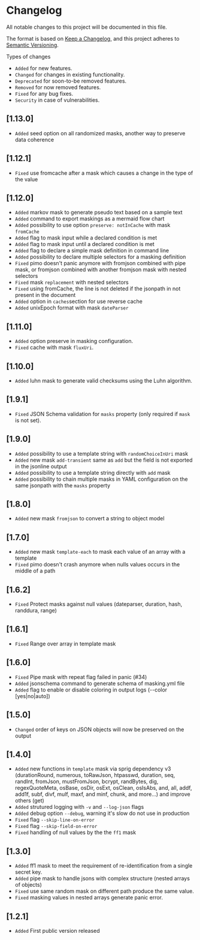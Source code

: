 # Changelog

All notable changes to this project will be documented in this file.

The format is based on [Keep a Changelog](https://keepachangelog.com/en/1.1.0/),
and this project adheres to [Semantic Versioning](https://semver.org/spec/v2.0.0.html).

Types of changes

- `Added` for new features.
- `Changed` for changes in existing functionality.
- `Deprecated` for soon-to-be removed features.
- `Removed` for now removed features.
- `Fixed` for any bug fixes.
- `Security` in case of vulnerabilities.

## [1.13.0]

- `Added` seed option on all randomized masks, another way to preserve data coherence

## [1.12.1]

- `Fixed` use fromcache after a mask which causes a change in the type of the value

## [1.12.0]

- `Added` markov mask to generate pseudo text based on a sample text
- `Added` command to export maskings as a mermaid flow chart
- `Added` possibility to use option `preserve: notInCache` with mask `fromCache`
- `Added` flag to mask input while a declared condition is met
- `Added` flag to mask input until a declared condition is met
- `Added` flag to declare a simple mask definition in command line
- `Added` possibility to declare multiple selectors for a masking definition
- `Fixed` pimo doesn't panic anymore with fromjson combined with pipe mask, or fromjson combined with another fromjson mask with nested selectors
- `Fixed` mask `replacement` with nested selectors
- `Fixed` using fromCache, the line is not deleted if the jsonpath in not present in the document
- `Added` option in `caches`section for use reverse cache
- `Added` unixEpoch format with mask `dateParser`

## [1.11.0]

- `Added` option preserve in masking configuration.
- `Fixed` cache with mask `fluxUri`.

## [1.10.0]

- `Added` luhn mask to generate valid checksums using the Luhn algorithm.

## [1.9.1]

- `Fixed` JSON Schema validation for `masks` property (only required if `mask` is not set).

## [1.9.0]

- `Added` possibility to use a template string with `randomChoiceInUri` mask
- `Added` new mask `add-transient` same as `add` but the field is not exported in the jsonline output
- `Added` possibility to use a template string directly with `add` mask
- `Added` possibility to chain multiple masks in YAML configuration on the same jsonpath with the `masks` property

## [1.8.0]

- `Added` new mask `fromjson` to convert a string to object model

## [1.7.0]

- `Added` new mask `template-each` to mask each value of an array with a template
- `Fixed` pimo doesn't crash anymore when nulls values occurs in the middle of a path

## [1.6.2]

- `Fixed` Protect masks against null values (dateparser, duration, hash, randdura, range)

## [1.6.1]

- `Fixed` Range over array in template mask

## [1.6.0]

- `Fixed` Pipe mask with repeat flag failed in panic (#34)
- `Added` jsonschema command to generate schema of masking.yml file
- `Added` flag to enable or disable coloring in output logs (--color [yes|no|auto])

## [1.5.0]

- `Changed` order of keys on JSON objects will now be preserved on the output

## [1.4.0]

- `Added` new functions in `template` mask via sprig dependency v3 (durationRound, numerous, toRawJson, htpasswd, duration, seq, randInt, fromJson, mustFromJson, bcrypt, randBytes, dig, regexQuoteMeta, osBase, osDir, osExt, osClean, osIsAbs, and, all, addf, add1f, subf, divf, mulf, maxf, and minf, chunk, and more...) and improve others (get)
- `Added` strutured logging with `-v` and `--log-json` flags
- `Added` debug option `--debug`, warning it's slow do not use in production
- `Fixed` flag `--skip-line-on-error`
- `Fixed` flag `--skip-field-on-error`
- `Fixed` handling of null values by the the `ff1` mask

## [1.3.0]

- `Added` ff1 mask to meet the requirement of re-identification from a single secret key.
- `Added` pipe mask to handle jsons with complex structure (nested arrays of objects)
- `Fixed` use same random mask on different path produce the same value.
- `Fixed` masking values in nested arrays generate panic error.

## [1.2.1]

- `Added` First public version released
